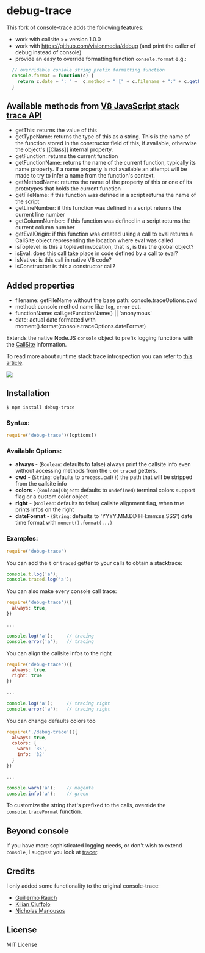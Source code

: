 # debug-trace

This fork of console-trace adds the following features:
 * work with callsite >= version 1.0.0
 * work with https://github.com/visionmedia/debug 
 (and print the caller of debug instead of console)
 * provide an easy to override formatting function `console.format` e.g.:

```javascript
  // overridable console string prefix formatting function
  console.format = function(c) {
    return c.date + ": " +  c.method + " [" + c.filename + ":" + c.getLineNumber() + "] " + c.functionName;
  }
```

## Available methods from [V8 JavaScript stack trace API](https://code.google.com/p/v8/wiki/JavaScriptStackTraceApi)
 * getThis: returns the value of this
 * getTypeName: returns the type of this as a string. This is the name of the function stored in the constructor field of this, if available, otherwise the object's [[Class]] internal property.
 * getFunction: returns the current function
 * getFunctionName: returns the name of the current function, typically its name property. If a name property is not available an attempt will be made to try to infer a name from the function's context.
 * getMethodName: returns the name of the property of this or one of its prototypes that holds the current function
 * getFileName: if this function was defined in a script returns the name of the script
 * getLineNumber: if this function was defined in a script returns the current line number
 * getColumnNumber: if this function was defined in a script returns the current column number
 * getEvalOrigin: if this function was created using a call to eval returns a CallSite object representing the location where eval was called
 * isToplevel: is this a toplevel invocation, that is, is this the global object?
 * isEval: does this call take place in code defined by a call to eval?
 * isNative: is this call in native V8 code?
 * isConstructor: is this a constructor call?

## Added properties
  * filename: getFileName without the base path: console.traceOptions.cwd
  * method: console method name like `log`, `error` ect.
  * functionName: call.getFunctionName() || 'anonymous'
  * date: actual date formatted with moment().format(console.traceOptions.dateFormat)



Extends the native Node.JS `console` object to prefix logging functions
with the [CallSite](http://github.com/visionmedia/callsite) information.

To read more about runtime stack trace introspection you can refer to [this
article](http://www.devthought.com/2011/12/22/a-string-is-not-an-error/#beyond).

![](http://f.cl.ly/items/1T2K0H0i2H2J0C3q3H2u/console-trace.png)

## Installation

    $ npm install debug-trace

### Syntax:

```javascript
require('debug-trace')([options])
```

### Available Options:

* __always__ - (`Boolean`: defaults to false) always print the callsite info even without accessing methods from the `t` or `traced` getters.
* __cwd__ - (`String`: defaults to `process.cwd()`) the path that will be stripped from the callsite info
* __colors__ - (`Boolean|Object`: defaults to `undefined`) terminal colors support flag or a custom color object
* __right__ - (`Boolean`: defaults to false) callsite alignment flag, when true prints infos on the right
* __dateFormat__ - (`String`: defaults to 'YYYY.MM.DD HH:mm:ss.SSS') date time format with `moment().format(...)`

### Examples:

```javascript
require('debug-trace')
```

You can add the `t` or `traced` getter to your calls to obtain a stacktrace:

```javascript
console.t.log('a');
console.traced.log('a');
```

You can also make every console call trace:

```javascript
require('debug-trace')({
  always: true,
})

...

console.log('a');     // tracing
console.error('a');   // tracing
```

You can align the callsite infos to the right

```javascript
require('debug-trace')({
  always: true,
  right: true
})

...

console.log('a');     // tracing right
console.error('a');   // tracing right
```

You can change defaults colors too

```javascript
require('./debug-trace')({
  always: true,
  colors: {
    warn: '35',
    info: '32'
  }
})

...

console.warn('a');    // magenta
console.info('a');    // green
```

To customize the string that's prefixed to the calls, override the
`console.traceFormat` function.

## Beyond console
If you have more sophisticated logging needs, or don't wish to extend
`console`, I suggest you look at [tracer](https://github.com/baryon/tracer).

## Credits
I only added some functionality to the original console-trace:

  * [Guillermo Rauch](https://github.com/guille)
  * [Kilian Ciuffolo](https://github.com/kilianc)
  * [Nicholas Manousos](https://github.com/nmanousos)  

## License 
MIT License